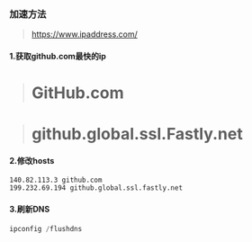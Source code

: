 ### 加速方法

> https://www.ipaddress.com/

#### 1.获取github.com最快的ip

> # GitHub.com

> # github.global.ssl.Fastly.net

#### 2.修改hosts

```hosts
140.82.113.3 github.com
199.232.69.194 github.global.ssl.fastly.net
```

#### 3.刷新DNS

```powershell
ipconfig /flushdns
```

